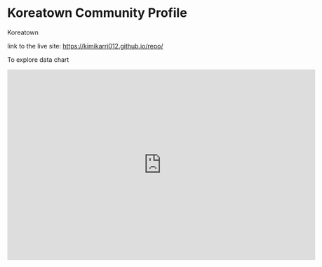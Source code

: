 # Koreatown Community Profile
Koreatown

link to the live site: https://kimikarri012.github.io/repo/


To explore data chart
<iframe width="702" height="434" seamless frameborder="0" scrolling="no" src="https://docs.google.com/spreadsheets/d/e/2PACX-1vSbgMjvzQ8RtVDS-eyJ_AzMOJRNJG7lMdPIHRbaGWJWefpu1Ab7acQRjKEEtcezvqcdO0YqC5f-_HRY/pubchart?oid=2054774425&amp;format=interactive"></iframe>
